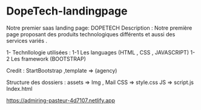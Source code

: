 # DopeTech-landingpage
Notre premier saas landing page: DOPETECH
Description :
Notre première page proposant des produits technologiques différents et aussi des services variés  .

1- Technllologie utilisées :
1-1 Les languages (HTML , CSS , JAVASCRIPT) 
1-2 Les framework (BOOTSTRAP)

Credit : StartBootstrap ,template => (agency)

Structure des dossiers :
assets => Img , Mail
CSS => style.css
JS => script.js
Index.html


https://admiring-pasteur-4d7107.netlify.app
